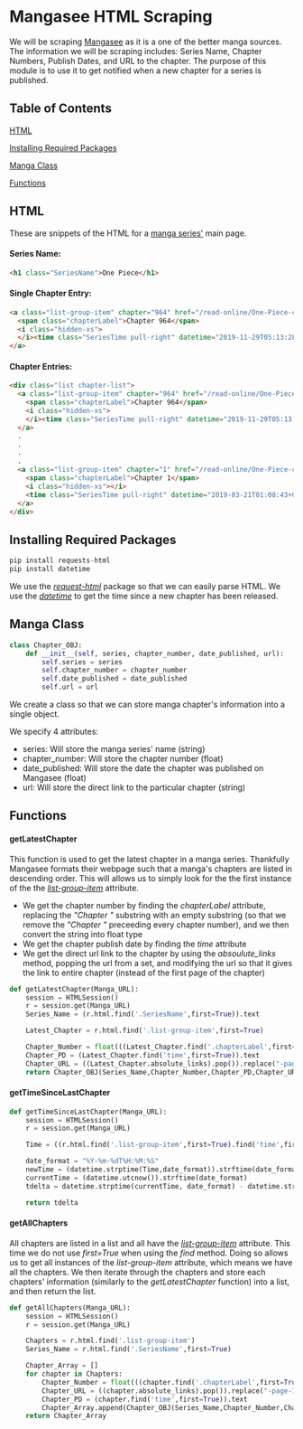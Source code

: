 # Mangasee HTML Scraping
We will be scraping [Mangasee](https://mangaseeonline.us) as it is a one of the better manga sources. The information we will be scraping includes: Series Name, Chapter Numbers, Publish Dates, and URL to the chapter. The purpose of this module is to use it to get notified when a new chapter for a series is published.

## Table of Contents
[HTML](https://github.com/gricoj/Mangasee-HTML-Scraping#html)

[Installing Required Packages](https://github.com/gricoj/Mangasee-HTML-Scraping#installing-required-packages)

[Manga Class](https://github.com/gricoj/Mangasee-HTML-Scraping#manga-class)

[Functions](https://github.com/gricoj/Mangasee-HTML-Scraping#functions)

## HTML
These are snippets of the HTML for a [manga series'](https://mangaseeonline.us/manga/One-Piece) main page.
#### Series Name:
```html
<h1 class="SeriesName">One Piece</h1>
```
#### Single Chapter Entry:
```html
<a class="list-group-item" chapter="964" href="/read-online/One-Piece-chapter-964-page-1.html" title="Read One Piece Chapter 964 For Free Online">
  <span class="chapterLabel">Chapter 964</span>
  <i class="hidden-xs">
  </i><time class="SeriesTime pull-right" datetime="2019-11-29T05:13:28+00:00" datestring="20191129">11/29/2019</time>
</a>
```
#### Chapter Entries:
```html
<div class="list chapter-list">
  <a class="list-group-item" chapter="964" href="/read-online/One-Piece-chapter-964-page-1.html" title="Read One Piece Chapter 964 For Free Online">
    <span class="chapterLabel">Chapter 964</span>
    <i class="hidden-xs">
    </i><time class="SeriesTime pull-right" datetime="2019-11-29T05:13:28+00:00" datestring="20191129">11/29/2019</time>
  </a>
  .
  .
  .
  .
  <a class="list-group-item" chapter="1" href="/read-online/One-Piece-chapter-1-page-1.html" title="Read One Piece Chapter 1 For Free Online">
    <span class="chapterLabel">Chapter 1</span>
    <i class="hidden-xs"></i>
    <time class="SeriesTime pull-right" datetime="2019-03-21T01:08:43+00:00" datestring="20190321">03/21/2019</time>
  </a>
</div>
```

## Installing Required Packages
```python
pip install requests-html
pip install datetime
```
We use the [*request-html*](https://requests-html.kennethreitz.org/) package so that we can easily parse HTML. We use the [*datetime*](https://docs.python.org/3/library/datetime.html) to get the time since a new chapter has been released.

## Manga Class
```python
class Chapter_OBJ:
    def __init__(self, series, chapter_number, date_published, url):
        self.series = series
        self.chapter_number = chapter_number
        self.date_published = date_published
        self.url = url
```
We create a class so that we can store manga chapter's information into a single object. 

We specify 4 attributes: 
- series: Will store the manga series' name (string)
- chapter_number: Will store the chapter number (float)
- date_published: Will store the date the chapter was published on Mangasee (float)
- url: Will store the direct link to the particular chapter (string)

## Functions
#### getLatestChapter
This function is used to get the latest chapter in a manga series. Thankfully Mangasee formats their webpage such that a manga's chapters are listed in descending order. This will allows us to simply look for the the first instance of the the [*list-group-item*](https://github.com/gricoj/Mangasee-HTML-Scraping#single-chapter-entry) attribute. 
- We get the chapter number by finding the *chapterLabel* attribute, replacing the *"Chapter "* substring with an empty substring (so that we remove the *"Chapter "* preceeding every chapter number), and we then convert the string into float type
- We get the chapter publish date by finding the *time* attribute
- We get the direct url link to the chapter by using the *absoulute_links* method, popping the url from a set, and modifying the url so that it gives the link to entire chapter (instead of the first page of the chapter)
```python
def getLatestChapter(Manga_URL):
    session = HTMLSession()
    r = session.get(Manga_URL)
    Series_Name = (r.html.find('.SeriesName',first=True)).text

    Latest_Chapter = r.html.find('.list-group-item',first=True)

    Chapter_Number = float(((Latest_Chapter.find('.chapterLabel',first=True)).text).replace("Chapter ",""))
    Chapter_PD = (Latest_Chapter.find('time',first=True)).text
    Chapter_URL = ((Latest_Chapter.absolute_links).pop()).replace("-page-1","")
    return Chapter_OBJ(Series_Name,Chapter_Number,Chapter_PD,Chapter_URL)
```
#### getTimeSinceLastChapter
```python
def getTimeSinceLastChapter(Manga_URL):
    session = HTMLSession()
    r = session.get(Manga_URL)

    Time = ((r.html.find('.list-group-item',first=True).find('time',first=True).html).split('"')[3]).split("+")[0]

    date_format = "%Y-%m-%dT%H:%M:%S"
    newTime = (datetime.strptime(Time,date_format)).strftime(date_format)
    currentTime = (datetime.utcnow()).strftime(date_format)
    tdelta = datetime.strptime(currentTime, date_format) - datetime.strptime(newTime, date_format)

    return tdelta
```
#### getAllChapters
All chapters are listed in a list and all have the [*list-group-item*](https://github.com/gricoj/Mangasee-HTML-Scraping#chapter-entries) attribute. This time we do not use *first=True* when using the *find* method. Doing so allows us to get all instances of the *list-group-item* attribute, which means we have all the chapters. We then iterate through the chapters and store each chapters' information (similarly to the *getLatestChapter* function) into a list, and then return the list.
```python
def getAllChapters(Manga_URL):
    session = HTMLSession()
    r = session.get(Manga_URL)

    Chapters = r.html.find('.list-group-item')
    Series_Name = r.html.find('.SeriesName',first=True)

    Chapter_Array = []
    for chapter in Chapters:
        Chapter_Number = float(((chapter.find('.chapterLabel',first=True)).text).replace("Chapter ",""))
        Chapter_URL = ((chapter.absolute_links).pop()).replace("-page-1","")
        Chapter_PD = (chapter.find('time',first=True)).text
        Chapter_Array.append(Chapter_OBJ(Series_Name,Chapter_Number,Chapter_PD,Chapter_URL))
    return Chapter_Array
```
